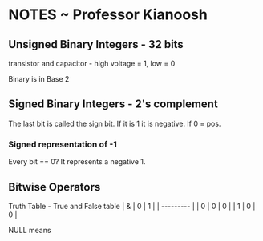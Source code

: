 # NOTES ~ Professor Kianoosh

## Unsigned Binary Integers - 32 bits

transistor
and
capacitor - high voltage = 1, low = 0

Binary is in Base 2

## Signed Binary Integers - 2's complement

The last bit is called the sign bit. If it is 1 it is negative. If 0 = pos.

### Signed representation of -1

Every bit == 0? It represents a negative 1.

## Bitwise Operators

Truth Table - True and False table
| & | 0 | 1 |
| --------- |
| 0 | 0 | 0 |
| 1 | 0 | 0 |

NULL means
